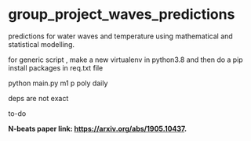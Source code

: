 # group_project_waves_predictions
predictions for water waves and temperature using mathematical and statistical modelling.

for generic script , make a new virtualenv in python3.8 and then do a pip install packages in req.txt file 

python main.py m1 p poly daily

deps are not exact

to-do


**N-beats paper link:  https://arxiv.org/abs/1905.10437.**
